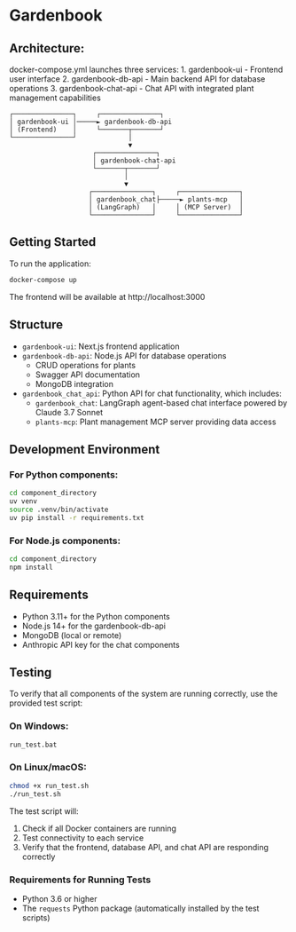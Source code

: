 # Gardenbook

## Architecture:

docker-compose.yml launches three services: 1. gardenbook-ui - Frontend user interface 2. gardenbook-db-api - Main backend API for database operations 3. gardenbook-chat-api - Chat API with integrated plant management capabilities

```
┌───────────────┐     ┌───────────────┐
│ gardenbook-ui │─────► gardenbook-db-api
│ (Frontend)    │     └───────┬───────┘
└───────────────┘             │
                              ▼
                     ┌───────────────┐
                     │ gardenbook-chat-api
                     └───────┬───────┘
                             │
                             ▼
                    ┌───────────────┐     ┌───────────────┐
                    │ gardenbook_chat├─────► plants-mcp   │
                    │ (LangGraph)   │     │ (MCP Server)  │
                    └───────────────┘     └───────────────┘
```

## Getting Started

To run the application:

```bash
docker-compose up
```

The frontend will be available at http://localhost:3000

## Structure

- `gardenbook-ui`: Next.js frontend application
- `gardenbook-db-api`: Node.js API for database operations
  - CRUD operations for plants
  - Swagger API documentation
  - MongoDB integration
- `gardenbook_chat_api`: Python API for chat functionality, which includes:
  - `gardenbook_chat`: LangGraph agent-based chat interface powered by Claude 3.7 Sonnet
  - `plants-mcp`: Plant management MCP server providing data access

## Development Environment

### For Python components:

```bash
cd component_directory
uv venv
source .venv/bin/activate
uv pip install -r requirements.txt
```

### For Node.js components:

```bash
cd component_directory
npm install
```

## Requirements

- Python 3.11+ for the Python components
- Node.js 14+ for the gardenbook-db-api
- MongoDB (local or remote)
- Anthropic API key for the chat components

## Testing

To verify that all components of the system are running correctly, use the provided test script:

### On Windows:

```bash
run_test.bat
```

### On Linux/macOS:

```bash
chmod +x run_test.sh
./run_test.sh
```

The test script will:

1. Check if all Docker containers are running
2. Test connectivity to each service
3. Verify that the frontend, database API, and chat API are responding correctly

### Requirements for Running Tests

- Python 3.6 or higher
- The `requests` Python package (automatically installed by the test scripts)
